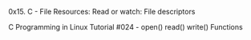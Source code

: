 0x15. C - File
Resources:
Read or watch:
File descriptors

C Programming in Linux Tutorial #024 - open() read() write() Functions

